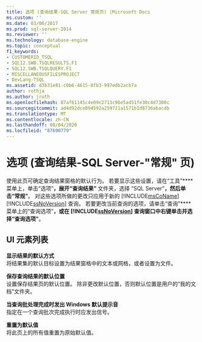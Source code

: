 ```yaml
---
title: 选项 (查询结果-SQL Server 常规页) |Microsoft Docs
ms.custom: ''
ms.date: 03/06/2017
ms.prod: sql-server-2014
ms.reviewer: ''
ms.technology: database-engine
ms.topic: conceptual
f1_keywords:
- CUSTOMERID_TSQL
- SQL12.SWB.TSQLRESULTS.F1
- SQL12.SWB.TSQLQUERY.F1
- MISCELLANEOUSFILESPROJECT
- DevLang-TSQL
ms.assetid: d3b31e81-c0b6-4615-8fb3-997edb2acb7a
author: rothja
ms.author: jroth
ms.openlocfilehash: 87af61145c4e09c2713c96e5a451fe30c4d7300c
ms.sourcegitcommit: ad4d92dce894592a259721a1571b1d8736abacdb
ms.translationtype: MT
ms.contentlocale: zh-CN
ms.lasthandoff: 08/04/2020
ms.locfileid: "87690779"
---
```

# <a name="options-query-results-sql-server-general-page"></a>选项 (查询结果-SQL Server-"常规" 页) 
  使用此页可确定查询结果窗格的默认行为。 若要显示这些设置，请在“工具”**** 菜单上，单击“选项”****，展开“查询结果”**** 文件夹，选择 “SQL Server”****，然后单击“常规”****。 对这些选项所做的更改只应用于新的 [!INCLUDE[msCoName](../includes/msconame-md.md)] [!INCLUDE[ssNoVersion](../includes/ssnoversion-md.md)] 查询。 若要更改当前查询的选项，请单击“查询”**** 菜单上的“查询选项”****，或在 [!INCLUDE[ssNoVersion](../includes/ssnoversion-md.md)] 查询窗口中右键单击并选择“查询选项”****。  
  
## <a name="ui-element-list"></a>UI 元素列表  
 **显示结果的默认方式**  
 将结果集的默认目标设置为结果窗格中的文本或网格，或者设置为文件。  
  
 **保存查询结果的默认位置**  
 设置保存结果页的默认位置。 除非更改默认位置，否则默认位置是用户的“我的文档”文件夹。  
  
 **当查询批处理完成时发出 Windows 默认提示音**  
 指定在一个查询批次完成执行时应发出信号。  
  
 **重置为默认值**  
 将此页上的所有值重置为原始默认值。  
  
  
